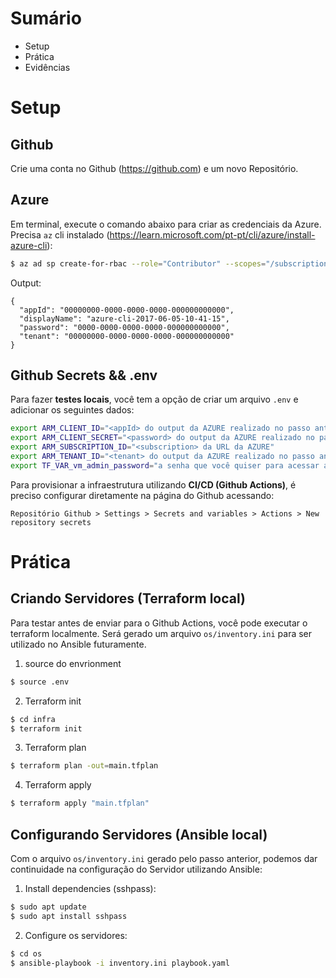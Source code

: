 # Sumário
- Setup
- Prática
- Evidências

# Setup

## Github

Crie uma conta no Github (https://github.com) e um novo Repositório. 

## Azure

Em terminal, execute o comando abaixo para criar as credenciais da Azure. Precisa `az` cli instalado (https://learn.microsoft.com/pt-pt/cli/azure/install-azure-cli):
```sh
$ az ad sp create-for-rbac --role="Contributor" --scopes="/subscriptions/20000000-0000-0000-0000-000000000000"
```

Output:
```
{
  "appId": "00000000-0000-0000-0000-000000000000",
  "displayName": "azure-cli-2017-06-05-10-41-15",
  "password": "0000-0000-0000-0000-000000000000",
  "tenant": "00000000-0000-0000-0000-000000000000"
}
```

## Github Secrets && .env

Para fazer **testes locais**, você tem a opção de criar um arquivo `.env` e adicionar os seguintes dados:

```sh
export ARM_CLIENT_ID="<appId> do output da AZURE realizado no passo anterior"
export ARM_CLIENT_SECRET="<password> do output da AZURE realizado no passo anterior"
export ARM_SUBSCRIPTION_ID="<subscription> da URL da AZURE"
export ARM_TENANT_ID="<tenant> do output da AZURE realizado no passo anterior"
export TF_VAR_vm_admin_password="a senha que você quiser para acessar a VM"
```

Para provisionar a infraestrutura utilizando **CI/CD (Github Actions)**, é preciso configurar diretamente na página do Github acessando: 

`Repositório Github > Settings > Secrets and variables > Actions > New repository secrets`

# Prática

## Criando Servidores (Terraform local)

Para testar antes de enviar para o Github Actions, você pode executar o terraform localmente. Será gerado um arquivo `os/inventory.ini` para ser utilizado no Ansible futuramente.

1. source do envrionment
```sh
$ source .env
```

2. Terraform init
```sh
$ cd infra
$ terraform init
```

3. Terraform plan
```sh
$ terraform plan -out=main.tfplan
```

4. Terraform apply
```sh
$ terraform apply "main.tfplan"
```

## Configurando Servidores (Ansible local)

Com o arquivo `os/inventory.ini` gerado pelo passo anterior, podemos dar continuidade na configuração do Servidor utilizando Ansible:

1. Install dependencies (sshpass):
```sh
$ sudo apt update
$ sudo apt install sshpass
```

2. Configure os servidores:
```sh
$ cd os
$ ansible-playbook -i inventory.ini playbook.yaml
```